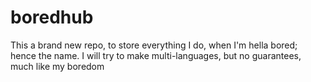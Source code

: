 # boredhub
This a brand new repo, to store everything I do, when I'm hella bored; hence the name. I will try to make multi-languages, but no guarantees, much like my boredom
